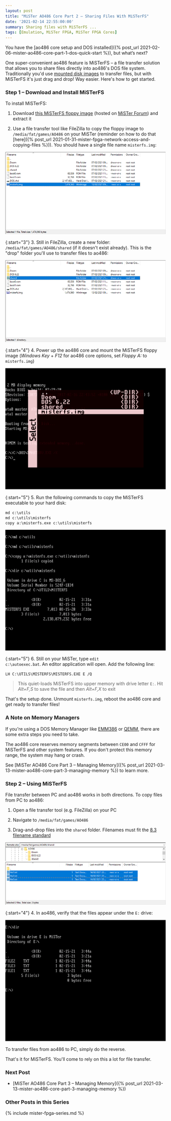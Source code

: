 ```yaml
---
layout: post
title: "MiSTer AO486 Core Part 2 – Sharing Files With MiSTerFS"
date: '2021-02-14 22:55:00:00'
summary: Sharing files with MiSTerFS ...
tags: [Emulation, MiSTer FPGA, MiSTer FPGA Cores]
---
```


You have the [ao486 core setup and DOS installed]({% post_url 2021-02-06-mister-ao486-core-part-1-dos-quick-start %}), but what’s next?

One super-convenient ao486 feature is MiSTerFS – a file transfer solution that allows you to share files directly into ao486's DOS file system. Traditionally you'd use <a href="https://en.wikipedia.org/wiki/Disk_image" target="_blank">mounted disk images</a> to transfer files, but with MiSTerFS it's just drag and drop! Way easier. Here's how to get started.


### Step 1 – Download and Install MiSTerFS

To install MiSTerFS:

1. Download <a href="https://misterfpga.org/download/file.php?id=676" target="_blank">this MiSTerFS floppy image</a> (hosted on <a href="https://misterfpga.org/" target="_blank">MiSTer Forum</a>) and extract it

2. Use a file transfer tool like FileZilla to copy the floppy image to <code>/media/fat/games/AO486</code> on your MiSTer (reminder on how to do that [here]({% post_url 2021-01-31-mister-fpga-network-access-and-copying-files %})). You should have a single file name <code>misterfs.img</code>:

![](/img/posts/mister-ao486-misterfs-floppy-image.png)

{:start="3"}
3. Still in FileZilla, create a new folder: <code>/media/fat/games/AO486/shared</code> (if it doesn't exist already). This is the "drop" folder you'll use to transfer files to ao486:

![](/img/posts/mister-ao486-misterfs-create-shared-folder-using-filezilla.png)

{:start="4"}
4. Power up the ao486 core and mount the MiSTerFS floppy image (*Windows Key* + *F12* for ao486 core options, set *Floppy A:* to <code>misterfs.img</code>)

![](/img/posts/mister-ao486-mount-misterfs-floppy-image-in-ao486.png)

{:start="5"}
5. Run the following commands to copy the MiSTerFS executable to your hard disk:

```
md c:\utils
md c:\utils\misterfs
copy a:\misterfs.exe c:\utils\misterfs
```

![](/img/posts/mister-ao486-copy-misterfs-files-to-ao486-dos.png)

{:start="5"}
6. Still on your MiSTer, type <code>edit c:\autoexec.bat</code>. An editor application will open. Add the following line:

```
LH C:\UTILS\MISTERFS\MISTERFS.EXE E /Q
```

<blockquote>This quiet-loads MiSTerFS into upper memory with drive letter <code>E:</code>. Hit <i>Alt+F,S</i> to save the file and then <i>Alt+F,X</i> to exit</blockquote>

That's the setup done. Unmount <code>misterfs.img</code>, reboot the ao486 core and get ready to transfer files! 


### A Note on Memory Managers

If you're using a DOS Memory Manager like <a href="https://en.wikipedia.org/wiki/EMM386" target="_blank">EMM386</a> or <a href="https://en.wikipedia.org/wiki/QEMM" target="_blank">QEMM</a>, there are some extra steps you need to take.

The ao486 core reserves memory segments between <code>CE00</code> and <code>CFFF</code> for MiSTerFS and other system features. If you don't protect this memory range, the system may hang or crash. 

See [MiSTer AO486 Core Part 3 – Managing Memory]({% post_url 2021-03-13-mister-ao486-core-part-3-managing-memory %}) to learn more.


### Step 2 – Using MiSTerFS

File transfer between PC and ao486 works in both directions. To copy files from PC to ao486:

1. Open a file transfer tool (e.g. FileZilla) on your PC

2. Navigate to <code>/media/fat/games/AO486</code>

3. Drag-and-drop files into the <code>shared</code> folder. Filenames must fit the <a href="https://en.wikipedia.org/wiki/8.3_filename" target="_blank">8.3 filename standard</a>

![](/img/posts/mister-ao486-misterfs-copy-files-to-shared-folder-using-filezilla.png)

{:start="4"}
4. In ao486, verify that the files appear under the <code>E:</code> drive:

![](/img/posts/mister-ao486-misterfs-files-copied-to-dos-using-filezilla.png)

To transfer files from ao486 to PC, simply do the reverse.

That's it for MiSTerFS. You'll come to rely on this a lot for file transfer.


### Next Post

* [MiSTer AO486 Core Part 3 – Managing Memory]({% post_url 2021-03-13-mister-ao486-core-part-3-managing-memory %})


### Other Posts in this Series

{% include mister-fpga-series.md %}

